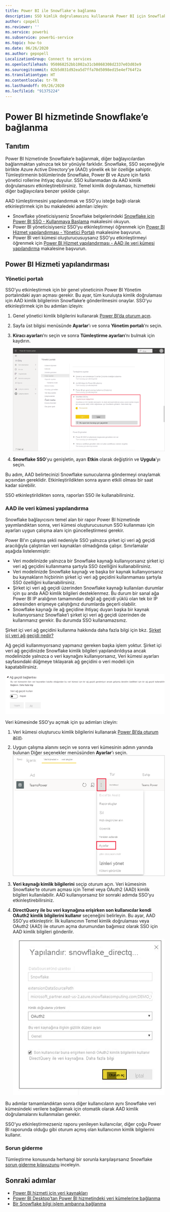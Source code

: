 ```yaml
---
title: Power BI ile Snowflake'e bağlanma
description: SSO kimlik doğrulamasını kullanarak Power BI için Snowflake’e bağlanmayı öğrenin.
author: cpopell
ms.reviewer: ''
ms.service: powerbi
ms.subservice: powerbi-service
ms.topic: how-to
ms.date: 06/26/2020
ms.author: gepopell
LocalizationGroup: Connect to services
ms.openlocfilehash: 950868252bb1002a31cb0868308d2337e03d03e9
ms.sourcegitcommit: 02b5d031d92ea5d7ffa70d5098ed15e4ef764f2a
ms.translationtype: HT
ms.contentlocale: tr-TR
ms.lasthandoff: 09/26/2020
ms.locfileid: "91375224"
---
```

# <a name="connect-to-snowflake-in-power-bi-service"></a>Power BI hizmetinde Snowflake’e bağlanma

## <a name="introduction"></a>Tanıtım

Power BI hizmetinde Snowflake’e bağlanmak, diğer bağlayıcılardan bağlanmaktan yalnızca tek bir yönüyle farklıdır. Snowflake, SSO seçeneğiyle birlikte Azure Active Directory’ye (AAD) yönelik ek bir özelliğe sahiptir. Tümleştirmenin bölümlerinde Snowflake, Power BI ve Azure için farklı yönetici rollerine ihtiyaç duyulur. SSO kullanmadan da AAD kimlik doğrulamasını etkinleştirebilirsiniz. Temel kimlik doğrulaması, hizmetteki diğer bağlayıcılara benzer şekilde çalışır.

AAD tümleştirmesini yapılandırmak ve SSO’yu isteğe bağlı olarak etkinleştirmek için bu makaledeki adımları izleyin:

* Snowflake yöneticisiyseniz Snowflake belgelerindeki [Snowflake için Power BI SSO - Kullanmaya Başlama](https://docs.snowflake.com/en/user-guide/oauth-powerbi.html) makalesini okuyun.
* Power BI yöneticisiyseniz SSO’yu etkinleştirmeyi öğrenmek için [Power BI Hizmet yapılandırması - Yönetici Portalı](service-connect-snowflake.md#admin-portal) makalesine başvurun.
* Power BI veri kümesi oluşturucusuysanız SSO’yu etkinleştirmeyi öğrenmek için [Power BI Hizmet yapılandırması - AAD ile veri kümesi yapılandırma](service-connect-snowflake.md#configuring-a-dataset-with-aad) makalesine başvurun.

## <a name="power-bi-service-configuration"></a>Power BI Hizmeti yapılandırması

### <a name="admin-portal"></a>Yönetici portalı

SSO’yu etkinleştirmek için bir genel yöneticinin Power BI Yönetim portalındaki ayarı açması gerekir. Bu ayar, tüm kuruluşta kimlik doğrulaması için AAD kimlik bilgilerinin Snowflake’e gönderilmesini onaylar. SSO’yu etkinleştirmek için bu adımları izleyin:

1. Genel yönetici kimlik bilgilerini kullanarak [Power BI’da oturum açın](https://app.powerbi.com).
1. Sayfa üst bilgisi menüsünde **Ayarlar**’ı ve sonra **Yönetim portalı**’nı seçin.
1. **Kiracı ayarları**’nı seçin ve sonra **Tümleştirme ayarları**’nı bulmak için kaydırın.

   ![Snowflake SSO için kiracı ayarı](media/service-connect-snowflake/snowflake-sso-tenant.png)

4. **Snowflake SSO**’yu genişletin, ayarı **Etkin** olarak değiştirin ve **Uygula**’yı seçin.

Bu adım, AAD belirtecinizi Snowflake sunucularına göndermeyi onaylamak açısından gereklidir. Etkinleştirildikten sonra ayarın etkili olması bir saat kadar sürebilir.

SSO etkinleştirildikten sonra, raporları SSO ile kullanabilirsiniz.

### <a name="configuring-a-dataset-with-aad"></a>AAD ile veri kümesi yapılandırma

Snowflake bağlayıcısını temel alan bir rapor Power BI hizmetinde yayımlandıktan sonra, veri kümesi oluşturucusunun SSO kullanması için ayarları uygun çalışma alanı için güncelleştirmesi gerekir.

Power BI’ın çalışma şekli nedeniyle SSO yalnızca şirket içi veri ağ geçidi aracılığıyla çalıştırılan veri kaynakları olmadığında çalışır. Sınırlamalar aşağıda listelenmiştir:

* Veri modelinizde yalnızca bir Snowflake kaynağı kullanıyorsanız şirket içi veri ağ geçidini kullanmama şartıyla SSO özelliğini kullanabilirsiniz.
* Veri modelinizde Snowflake kaynağı ve başka bir kaynak kullanıyorsanız bu kaynakların hiçbirinin şirket içi veri ağ geçidini kullanmaması şartıyla SSO özelliğini kullanabilirsiniz.
* Şirket içi veri ağ geçidi üzerinden Snowflake kaynağı kullanılan durumlar için şu anda AAD kimlik bilgileri desteklenmez. Bu durum bir sanal ağa Power BI IP aralığının tamamından değil ağ geçidi yüklü olan tek bir IP adresinden erişmeye çalıştığınız durumlarda geçerli olabilir.
* Snowflake kaynağı ile ağ geçidine ihtiyaç duyan başka bir kaynak kullanıyorsanız Snowflake’i şirket içi veri ağ geçidi üzerinden de kullanmanız gerekir. Bu durumda SSO kullanamazsınız.

Şirket içi veri ağ geçidini kullanma hakkında daha fazla bilgi için bkz. [Şirket içi veri ağ geçidi nedir?](service-gateway-onprem.md)

Ağ geçidi kullanmıyorsanız yapmanız gereken başka işlem yoktur. Şirket içi veri ağ geçidinizde Snowflake kimlik bilgileri yapılandırıldıysa ancak modelinizde yalnızca o veri kaynağını kullanıyorsanız, Veri kümesi ayarları sayfasındaki düğmeye tıklayarak ağ geçidini o veri modeli için kapatabilirsiniz.

![Ağ geçidini kapatmayı sağlayan veri kümesi ayarı](media/service-connect-snowflake/snowflake-gateway-toggle-off.png)

Veri kümesinde SSO’yu açmak için şu adımları izleyin:

1. Veri kümesi oluşturucu kimlik bilgilerini kullanarak [Power BI’da oturum açın](https://app.powerbi.com).
1. Uygun çalışma alanını seçin ve sonra veri kümesinin adının yanında bulunan Diğer seçenekler menüsünden **Ayarlar**’ı seçin.
  ![Üzerine gelindiğinde Diğer seçenekler menüsü görüntülenir](media/service-connect-snowflake/dataset-settings-2.png)
1. **Veri kaynağı kimlik bilgilerini** seçip oturum açın. Veri kümesinin Snowflake'te oturum açması için Temel veya OAuth2 (AAD) kimlik bilgileri kullanılabilir. AAD kullanıyorsanız bir sonraki adımda SSO’yu etkinleştirebilirsiniz.
1. **DirectQuery ile bu veri kaynağına erişirken son kullanıcılar kendi OAuth2 kimlik bilgilerini kullanır** seçeneğini belirleyin. Bu ayar, AAD SSO’yu etkinleştirir. İlk kullanıcının Temel kimlik doğrulaması veya OAuth2 (AAD) ile oturum açma durumundan bağımsız olarak SSO için AAD kimlik bilgileri gönderilir.

    ![Snowflake SSO için veri kümesi ayarı](media/service-connect-snowflake/snowflake-sso-cred-ui.png)

Bu adımlar tamamlandıktan sonra diğer kullanıcıların aynı Snowflake veri kümesindeki verilere bağlanmak için otomatik olarak AAD kimlik doğrulamalarını kullanmaları gerekir.

SSO'yu etkinleştirmezseniz raporu yenileyen kullanıcılar, diğer çoğu Power BI raporunda olduğu gibi oturum açmış olan kullanıcının kimlik bilgilerini kullanır.

### <a name="troubleshooting"></a>Sorun giderme

Tümleştirme konusunda herhangi bir sorunla karşılaşırsanız Snowflake [sorun giderme kılavuzunu](https://docs.snowflake.com/en/user-guide/oauth-powerbi.html#troubleshooting) inceleyin.

## <a name="next-steps"></a>Sonraki adımlar

* [Power BI hizmeti için veri kaynakları](service-get-data.md)
* [Power BI Desktop’tan Power BI hizmetindeki veri kümelerine bağlanma](desktop-report-lifecycle-datasets.md)
* [Bir Snowflake bilgi işlem ambarına bağlanma](desktop-connect-snowflake.md)